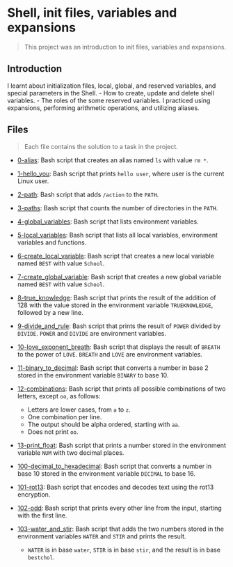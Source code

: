 # Shell, init files, variables and expansions

> This project was an introduction to init files, variables and expansions.

## Introduction

I learnt about initialization files, local, global, and reserved variables, and special parameters in the Shell.
	- How to create, update and delete shell variables.
	- The roles of the some reserved variables.
I practiced using expansions, performing arithmetic operations, and utilizing aliases.

## Files

> Each file contains the solution to a task in the project.

- [0-alias](https://github.com/Ebube-Ochemba/alx-system_engineering-devops/blob/master/0x03-shell_variables_expansions/0-alias): Bash script that creates an alias named `ls` with value `rm *`.
- [1-hello_you](https://github.com/Ebube-Ochemba/alx-system_engineering-devops/blob/master/0x03-shell_variables_expansions/1-hello_you): Bash script that prints `hello user`, where user is the current Linux user.
- [2-path](https://github.com/Ebube-Ochemba/alx-system_engineering-devops/blob/master/0x03-shell_variables_expansions/2-path): Bash script that adds `/action` to the `PATH`.
- [3-paths](https://github.com/Ebube-Ochemba/alx-system_engineering-devops/blob/master/0x03-shell_variables_expansions/3-paths): Bash script that counts the number of directories in the `PATH`.
- [4-global_variables](https://github.com/Ebube-Ochemba/alx-system_engineering-devops/blob/master/0x03-shell_variables_expansions/4-global_variables): Bash script that lists environment variables.
- [5-local_variables](https://github.com/Ebube-Ochemba/alx-system_engineering-devops/blob/master/0x03-shell_variables_expansions/5-local_variables): Bash script that lists all local variables, environment variables and functions.
- [6-create_local_variable](https://github.com/Ebube-Ochemba/alx-system_engineering-devops/blob/master/0x03-shell_variables_expansions/6-create_local_variable): Bash script that creates a new local variable named `BEST` with value `School`.
- [7-create_global_variable](https://github.com/Ebube-Ochemba/alx-system_engineering-devops/blob/master/0x03-shell_variables_expansions/7-create_global_variable): Bash script that creates a new global variable named `BEST` with value `School`.
- [8-true_knowledge](https://github.com/Ebube-Ochemba/alx-system_engineering-devops/blob/master/0x03-shell_variables_expansions/8-true_knowledge): Bash script that prints the result of the addition of 128 with the value stored in the environment variable `TRUEKNOWLEDGE`, followed by a new line.
- [9-divide_and_rule](https://github.com/Ebube-Ochemba/alx-system_engineering-devops/blob/master/0x03-shell_variables_expansions/9-divide_and_rule): Bash script that prints the result of `POWER` divided by `DIVIDE`. `POWER` and `DIVIDE` are environment variables.
- [10-love_exponent_breath](https://github.com/Ebube-Ochemba/alx-system_engineering-devops/blob/master/0x03-shell_variables_expansions/10-love_exponent_breath): Bash script that displays the result of `BREATH` to the power of `LOVE`. `BREATH` and `LOVE` are environment variables.
- [11-binary_to_decimal](https://github.com/Ebube-Ochemba/alx-system_engineering-devops/blob/master/0x03-shell_variables_expansions/11-binary_to_decimal): Bash script that converts a number in base 2 stored in the environment variable `BINARY` to base 10.
- [12-combinations](https://github.com/Ebube-Ochemba/alx-system_engineering-devops/blob/master/0x03-shell_variables_expansions/12-combinations): Bash script that prints all possible combinations of two letters, except `oo`, as follows:
	- Letters are lower cases, from `a` to `z`.
	- One combination per line.
	- The output should be alpha ordered, starting with `aa`.
	- Does not print `oo`.
- [13-print_float](https://github.com/Ebube-Ochemba/alx-system_engineering-devops/blob/master/0x03-shell_variables_expansions/13-print_float): Bash script that prints a number stored in the environment variable `NUM` with two decimal places.
- [100-decimal_to_hexadecimal](https://github.com/Ebube-Ochemba/alx-system_engineering-devops/blob/master/0x03-shell_variables_expansions/100-decimal_to_hexadecimal): Bash script that converts a number in base 10 stored in the environment variable `DECIMAL` to base 16.
- [101-rot13](https://github.com/Ebube-Ochemba/alx-system_engineering-devops/blob/master/0x03-shell_variables_expansions/101-rot13): Bash script that encodes and decodes text using the rot13 encryption.
- [102-odd](https://github.com/Ebube-Ochemba/alx-system_engineering-devops/blob/master/0x03-shell_variables_expansions/102-odd): Bash script that prints every other line from the input, starting with the first line.

- [103-water_and_stir](): Bash script that adds the two numbers stored in the environment variables `WATER` and `STIR` and prints the result.
	- `WATER` is in base `water`, `STIR` is in base `stir`, and the result is in base `bestchol`.
